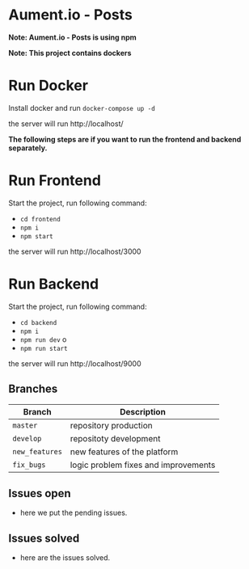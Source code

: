 # Aument.io - Posts


**Note: Aument.io - Posts  is using npm**

**Note: This project contains dockers**

# Run Docker
Install docker and run
`docker-compose up -d`

the server will run http://localhost/


**The following steps are if you want to run the frontend and backend separately.**


# Run Frontend


Start the project, run following command:
- `cd frontend`
- `npm i`
- `npm start`

the server will run http://localhost/3000


# Run Backend


Start the project, run following command:
- `cd backend`
- `npm i`
- `npm run dev` o
- `npm run start`

the server will run http://localhost/9000


## Branches

| Branch         | Description                          |
| -------------- | ------------------------------------ |
| `master`       | repository production                |
| `develop`      | repositoty development               |
| `new_features` | new features of the platform         |
| `fix_bugs`     | logic problem fixes and improvements |

## Issues open

- here we put the pending issues.

## Issues solved

- here are the issues solved.
